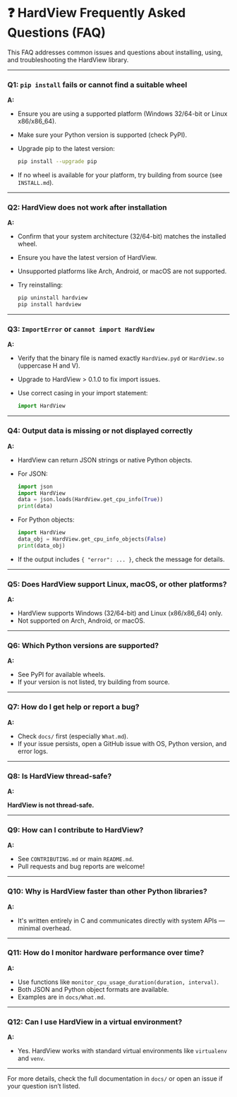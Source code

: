 # ❓ HardView Frequently Asked Questions (FAQ)

This FAQ addresses common issues and questions about installing, using, and troubleshooting the HardView library.

---

### Q1: `pip install` fails or cannot find a suitable wheel

**A:**

* Ensure you are using a supported platform (Windows 32/64-bit or Linux x86/x86\_64).
* Make sure your Python version is supported (check PyPI).
* Upgrade pip to the latest version:

  ```bash
  pip install --upgrade pip
  ```
* If no wheel is available for your platform, try building from source (see `INSTALL.md`).

---

### Q2: HardView does not work after installation

**A:**

* Confirm that your system architecture (32/64-bit) matches the installed wheel.
* Ensure you have the latest version of HardView.
* Unsupported platforms like Arch, Android, or macOS are not supported.
* Try reinstalling:

  ```bash
  pip uninstall hardview
  pip install hardview
  ```

---

### Q3: `ImportError` or `cannot import HardView`

**A:**

* Verify that the binary file is named exactly `HardView.pyd` or `HardView.so` (uppercase H and V).
* Upgrade to HardView > 0.1.0 to fix import issues.
* Use correct casing in your import statement:

  ```python
  import HardView
  ```

---

### Q4: Output data is missing or not displayed correctly

**A:**

* HardView can return JSON strings or native Python objects.
* For JSON:

  ```python
  import json
  import HardView
  data = json.loads(HardView.get_cpu_info(True))
  print(data)
  ```
* For Python objects:

  ```python
  import HardView
  data_obj = HardView.get_cpu_info_objects(False)
  print(data_obj)
  ```
* If the output includes `{ "error": ... }`, check the message for details.

---

### Q5: Does HardView support Linux, macOS, or other platforms?

**A:**

* HardView supports Windows (32/64-bit) and Linux (x86/x86\_64) only.
* Not supported on Arch, Android, or macOS.

---

### Q6: Which Python versions are supported?

**A:**

* See PyPI for available wheels.
* If your version is not listed, try building from source.

---

### Q7: How do I get help or report a bug?

**A:**

* Check `docs/` first (especially `What.md`).
* If your issue persists, open a GitHub issue with OS, Python version, and error logs.

---

### Q8: Is HardView thread-safe?

**A:**

 **HardView is not thread-safe.**

---

### Q9: How can I contribute to HardView?

**A:**

* See `CONTRIBUTING.md` or main `README.md`.
* Pull requests and bug reports are welcome!

---

### Q10: Why is HardView faster than other Python libraries?

**A:**

* It's written entirely in C and communicates directly with system APIs — minimal overhead.

---

### Q11: How do I monitor hardware performance over time?

**A:**

* Use functions like `monitor_cpu_usage_duration(duration, interval)`.
* Both JSON and Python object formats are available.
* Examples are in `docs/What.md`.

---

### Q12: Can I use HardView in a virtual environment?

**A:**

* Yes. HardView works with standard virtual environments like `virtualenv` and `venv`.

---

For more details, check the full documentation in `docs/` or open an issue if your question isn’t listed.
